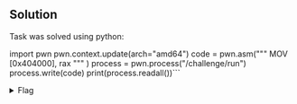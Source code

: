 ## Solution

Task was solved using python:

import pwn
pwn.context.update(arch="amd64")
code = pwn.asm("""
MOV [0x404000], rax
""" )
process = pwn.process("/challenge/run")
process.write(code)
print(process.readall())```

<details>
    <summary>Flag</summary>

pwn.college{0ujoyUojax6bXvuXJ2JL-yEVRJZ.dNTM4MDL5ETN1QzW}</details>
